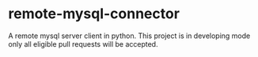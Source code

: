 # remote-mysql-connector
A remote mysql server client in python.
This project is in developing mode only all eligible pull requests will be accepted.

